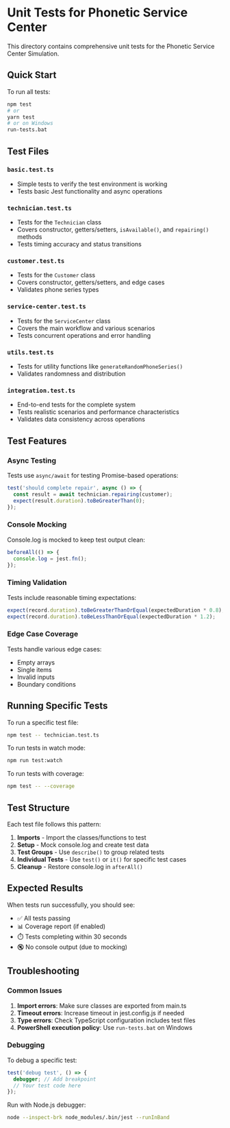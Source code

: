 # Unit Tests for Phonetic Service Center

This directory contains comprehensive unit tests for the Phonetic Service Center Simulation.

## Quick Start

To run all tests:
```bash
npm test
# or
yarn test
# or on Windows
run-tests.bat
```

## Test Files

### `basic.test.ts`
- Simple tests to verify the test environment is working
- Tests basic Jest functionality and async operations

### `technician.test.ts`
- Tests for the `Technician` class
- Covers constructor, getters/setters, `isAvailable()`, and `repairing()` methods
- Tests timing accuracy and status transitions

### `customer.test.ts`
- Tests for the `Customer` class
- Covers constructor, getters/setters, and edge cases
- Validates phone series types

### `service-center.test.ts`
- Tests for the `ServiceCenter` class
- Covers the main workflow and various scenarios
- Tests concurrent operations and error handling

### `utils.test.ts`
- Tests for utility functions like `generateRandomPhoneSeries()`
- Validates randomness and distribution

### `integration.test.ts`
- End-to-end tests for the complete system
- Tests realistic scenarios and performance characteristics
- Validates data consistency across operations

## Test Features

### Async Testing
Tests use `async/await` for testing Promise-based operations:
```typescript
test('should complete repair', async () => {
  const result = await technician.repairing(customer);
  expect(result.duration).toBeGreaterThan(0);
});
```

### Console Mocking
Console.log is mocked to keep test output clean:
```typescript
beforeAll(() => {
  console.log = jest.fn();
});
```

### Timing Validation
Tests include reasonable timing expectations:
```typescript
expect(record.duration).toBeGreaterThanOrEqual(expectedDuration * 0.8);
expect(record.duration).toBeLessThanOrEqual(expectedDuration * 1.2);
```

### Edge Case Coverage
Tests handle various edge cases:
- Empty arrays
- Single items
- Invalid inputs
- Boundary conditions

## Running Specific Tests

To run a specific test file:
```bash
npm test -- technician.test.ts
```

To run tests in watch mode:
```bash
npm run test:watch
```

To run tests with coverage:
```bash
npm test -- --coverage
```

## Test Structure

Each test file follows this pattern:
1. **Imports** - Import the classes/functions to test
2. **Setup** - Mock console.log and create test data
3. **Test Groups** - Use `describe()` to group related tests
4. **Individual Tests** - Use `test()` or `it()` for specific test cases
5. **Cleanup** - Restore console.log in `afterAll()`

## Expected Results

When tests run successfully, you should see:
- ✅ All tests passing
- 📊 Coverage report (if enabled)
- ⏱️ Tests completing within 30 seconds
- 🔇 No console output (due to mocking)

## Troubleshooting

### Common Issues

1. **Import errors**: Make sure classes are exported from main.ts
2. **Timeout errors**: Increase timeout in jest.config.js if needed
3. **Type errors**: Check TypeScript configuration includes test files
4. **PowerShell execution policy**: Use `run-tests.bat` on Windows

### Debugging

To debug a specific test:
```typescript
test('debug test', () => {
  debugger; // Add breakpoint
  // Your test code here
});
```

Run with Node.js debugger:
```bash
node --inspect-brk node_modules/.bin/jest --runInBand
```
